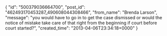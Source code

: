  {
   "id": "500379036664700",
   "post_id": "462493170453287_490608044308466",
   "from_name": "Brenda Larson",
   "message": "you would have to go in to get the case dismissed or would the notice of mistake take care of that right from the beginning if court before court started?",
   "created_time": "2013-04-06T23:34:18+0000"
 }
